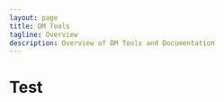 ```yaml
---
layout: page
title: DM Tools
tagline: Overview
description: Overview of DM Tools and Documentation
---
```

# Test

